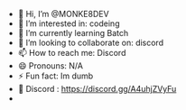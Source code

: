 - 👋 Hi, I’m @MONKE8DEV
- 👀 I’m interested in: codeing
- 🌱 I’m currently learning Batch
- 💞️ I’m looking to collaborate on: discord
- 📫 How to reach me: Discord
- 😄 Pronouns: N/A
- ⚡ Fun fact: Im dumb
- 🤖 Discord : https://discord.gg/A4uhjZVyFu
- 
<!---
MONKE8DEV/MONKE8DEV is a ✨ special ✨ repository because its `README.md` (this file) appears on your GitHub profile.
You can click the Preview link to take a look at your changes.
--->
